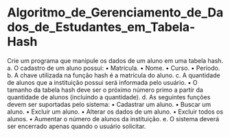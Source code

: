 # Algoritmo_de_Gerenciamento_de_Dados_de_Estudantes_em_Tabela-Hash
 Crie um programa que manipule os dados de um aluno em uma tabela hash. a. O cadastro de um aluno possui: • Matrícula. • Nome. • Curso. • Período. b. A chave utilizada na função hash é a matrícula do aluno. c. A quantidade de alunos que a instituição possui será informada pelo usuário. • O tamanho da tabela hash deve ser o próximo número primo a partir da quantidade de alunos (incluindo a quantidade). d. As seguintes funções devem ser suportadas pelo sistema: • Cadastrar um aluno. • Buscar um aluno. • Excluir um aluno. • Alterar os dados de um aluno. • Excluir todos os alunos. • Aumentar o número de alunos da instituição. e. O sistema deverá ser encerrado apenas quando o usuário solicitar.
